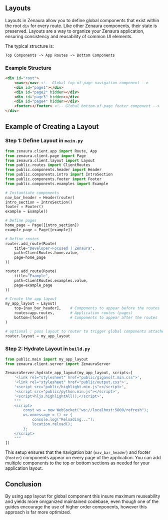 ## Layouts

Layouts in Zenaura allow you to define global components that exist within the root `div` for every route. Like other Zenaura components, their state is preserved. Layouts are a way to organize your Zenaura application, ensuring consistency and reusability of common UI elements.

The typical structure is:
```
Top Components -> App Routes -> Bottom Components
```

### Example Structure
```html
<div id="root">
    <nav></nav> <!-- Global top-of-page navigation component -->
    <div id="page1"></div>
    <div id="page2" hidden></div>
    <div id="page3" hidden></div>
    <div id="page4" hidden></div>
    <footer></footer> <!-- Global bottom-of-page footer component -->
</div>
```

## Example of Creating a Layout

### Step 1: Define Layout in `main.py`
```python
from zenaura.client.app import Route, App
from zenaura.client.page import Page
from zenaura.client.layout import Layout
from public.routes import ClientRoutes
from public.components.header import Header
from public.components.intro import IntroSection
from public.components.footer import Footer
from public.components.examples import Example

# Instantiate components
nav_bar_header = Header(router)
intro_section = IntroSection()
footer = Footer()
example = Example()

# Define pages
home_page = Page([intro_section])
example_page = Page([example])

# Define routes
router.add_route(Route(
    title="Developer-Focused | Zenaura",
    path=ClientRoutes.home.value,
    page=home_page
))

router.add_route(Route(
    title="Example",
    path=ClientRoutes.examples.value,
    page=example_page
))

# Create the app layout
my_app_layout = Layout(
    top=[nav_bar_header],    # Components to appear before the routes
    routes=app.routes,       # Application routes (pages)
    bottom=[footer]          # Components to appear after the routes
)

# optional : pass layout to router to trigger global components attached lifecycle method
router.layout = my_app_layout
```

### Step 2: Hydrate Layout in `build.py`
```python
from public.main import my_app_layout
from zenaura.client.server import ZenauraServer

ZenauraServer.hydrate_app_layout(my_app_layout, scripts=[
    '<link rel="stylesheet" href="public/gigavolt.min.css">',
    '<link rel="stylesheet" href="public/output.css">',
    '<script src="public/highlight.min.js"></script>',
    '<script src="public/python.min.js"></script>',
    '<script>hljs.highlightAll();</script>',
    """
    <script>
        const ws = new WebSocket("ws://localhost:5000/refresh");
        ws.onmessage = () => {
            console.log("Reloading...");
            location.reload();
        };
    </script>
    """
])
```

This setup ensures that the navigation bar (`nav_bar_header`) and footer (`footer`) components appear on every page of the application. You can add multiple components to the top or bottom sections as needed for your application layout.


## Conclusion

By using app layout for global component this insure maximum reuseability and yields more onrganized maintained codebase, even though one of the guides encourage the use of higher order components, however this approach is far more optimized. 
